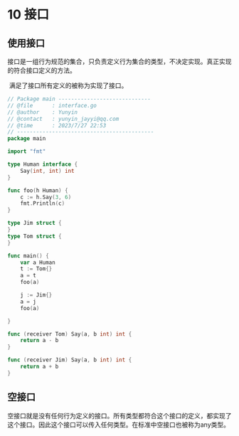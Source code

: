 # 10 接口

## 使用接口

​	接口是一组行为规范的集合，只负责定义行为集合的类型，不决定实现。真正实现的符合接口定义的方法。

​	满足了接口所有定义的被称为实现了接口。

```go
// Package main -----------------------------
// @file      : interface.go
// @author    : Yunyin
// @contact   : yunyin_jayyi@qq.com
// @time      : 2023/7/27 22:53
// -------------------------------------------
package main

import "fmt"

type Human interface {
	Say(int, int) int
}

func foo(h Human) {
	c := h.Say(3, 6)
	fmt.Println(c)
}

type Jim struct {
}
type Tom struct {
}

func main() {
	var a Human
	t := Tom{}
	a = t
	foo(a)

	j := Jim{}
	a = j
	foo(a)

}

func (receiver Tom) Say(a, b int) int {
	return a - b
}

func (receiver Jim) Say(a, b int) int {
	return a + b
}

```

## 空接口

​	空接口就是没有任何行为定义的接口。所有类型都符合这个接口的定义，都实现了这个接口。因此这个接口可以传入任何类型。在标准中空接口也被称为any类型。